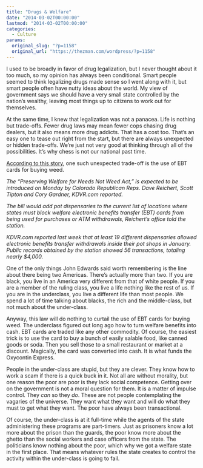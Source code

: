 ```yaml
---
title: "Drugs & Welfare"
date: "2014-03-02T00:00:00"
lastmod: "2014-03-02T00:00:00"
categories:
  - Culture
params:
  original_slug: "?p=1158"
  original_url: "https://thezman.com/wordpress/?p=1158"
---
```


I used to be broadly in favor of drug legalization, but I never thought
about it too much, so my opinion has always been conditional. Smart
people seemed to think legalizing drugs made sense so I went along with
it, but smart people often have nutty ideas about the world. My view of
government says we should have a very small state controlled by the
nation’s wealthy, leaving most things up to citizens to work out for
themselves.

At the same time, I knew that legalization was not a panacea. Life is
nothing but trade-offs. Fewer drug laws may mean fewer cops chasing drug
dealers, but it also means more drug addicts. That has a cost too.
That’s an easy one to tease out right from the start, but there are
always unexpected or hidden trade-offs. We’re just not very good at
thinking through all of the possibilities. It’s why chess is not our
national past time.

<a
href="http://www.foxnews.com/politics/2014/03/01/gop-lawmakers-move-to-ban-welfare-money-at-marijuana-dispensaries/"
rel="noopener noreferrer" target="_blank">According to this story</a>,
one such unexpected trade-off is the use of EBT cards for buying weed.

*The “Preserving Welfare for Needs Not Weed Act,” is expected to be
introduced on Monday by Colorado Republican Reps. Dave Reichert, Scott
Tipton and Cory Gardner, KDVR.com reported.*

*The bill would add pot dispensaries to the current list of locations
where states must block welfare electronic benefits transfer (EBT) cards
from being used for purchases or ATM withdrawals, Reichert’s office told
the station.*

*KDVR.com reported last week that at least 19 different dispensaries
allowed electronic benefits transfer withdrawals inside their pot shops
in January. Public records obtained by the station showed 56
transactions, totaling nearly $4,000.*

One of the only things John Edwards said worth remembering is the line
about there being two Americas. There’s actually more than two. If you
are black, you live in an America very different from that of white
people. If you are a member of the ruling class, you live a life nothing
like the rest of us. If you are in the underclass, you live a different
life than most people. We spend a lot of time talking about blacks, the
rich and the middle-class, but  not much about the under-class.

Anyway, this law will do nothing to curtail the use of EBT cards for
buying weed. The underclass figured out long ago how to turn welfare
benefits into cash. EBT cards are traded like any other commodity. Of
course, the easiest trick is to use the card to buy a bunch of easily
salable food, like canned goods or soda. Then you sell those to a small
restaurant or market at a discount. Magically, the card was converted
into cash. It is what funds the Oxycontin Express.

People in the under-class are stupid, but they are clever. They know how
to work a scam if there is a quick buck in it. Not all are without
morality, but one reason the poor are poor is they lack social
competence. Getting over on the government is not a moral question for
them. It is a matter of impulse control. They *can* so they *do*. These
are not people contemplating the vagaries of the universe. They want
what they want and will do what they must to get what they want. The
poor have always been transactional.

Of course, the under-class is at it full-time while the agents of the
state administering these programs are part-timers. Just as prisoners
know a lot more about the prison than the guards, the poor know more
about the ghetto than the social workers and case officers from the
state. The politicians know nothing about the poor, which why we got a
welfare state in the first place. That means whatever rules the state
creates to control the activity within the under-class is going to fail.
